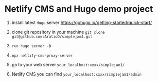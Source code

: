 # Netlify CMS and Hugo demo project

1. install latest `Hugo` server https://gohugo.io/getting-started/quick-start/

2. clone git repository in your machine
`git clone git@github.com:AratioD/simplejam1.git`


3. `run hugo server -D`

4. `npx netlify-cms-proxy-server`

5. go to your web server `your_localhost:xxxx/simplejam1/`

6. Netlify CMS you can find `your_localhost:xxxx/simplejam1/admin`
